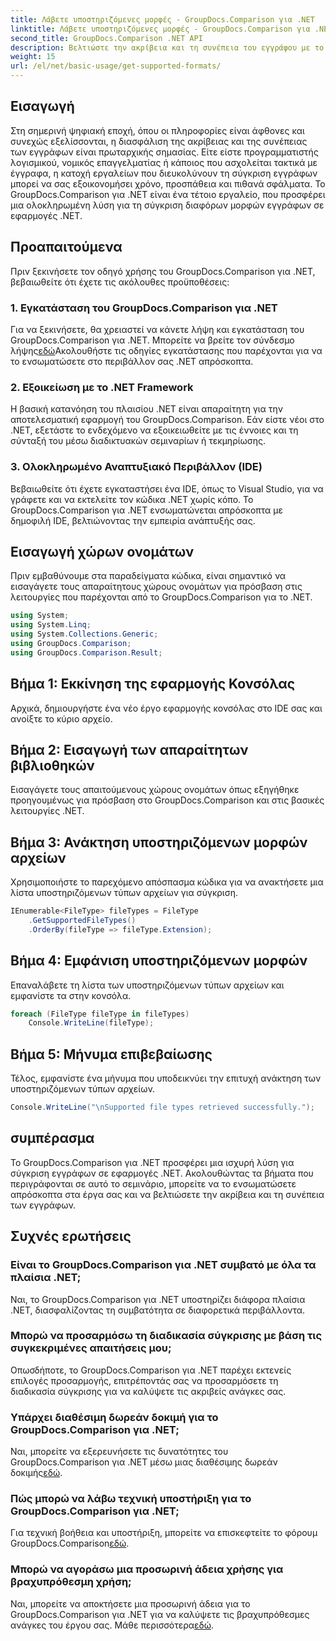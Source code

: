 ```yaml
---
title: Λάβετε υποστηριζόμενες μορφές - GroupDocs.Comparison για .NET
linktitle: Λάβετε υποστηριζόμενες μορφές - GroupDocs.Comparison για .NET
second_title: GroupDocs.Comparison .NET API
description: Βελτιώστε την ακρίβεια και τη συνέπεια του εγγράφου με το GroupDocs.Comparison για .NET. Ενσωματώστε απρόσκοπτα αυτό το ισχυρό εργαλείο στις εφαρμογές σας .NET.
weight: 15
url: /el/net/basic-usage/get-supported-formats/
---
```

## Εισαγωγή
Στη σημερινή ψηφιακή εποχή, όπου οι πληροφορίες είναι άφθονες και συνεχώς εξελίσσονται, η διασφάλιση της ακρίβειας και της συνέπειας των εγγράφων είναι πρωταρχικής σημασίας. Είτε είστε προγραμματιστής λογισμικού, νομικός επαγγελματίας ή κάποιος που ασχολείται τακτικά με έγγραφα, η κατοχή εργαλείων που διευκολύνουν τη σύγκριση εγγράφων μπορεί να σας εξοικονομήσει χρόνο, προσπάθεια και πιθανά σφάλματα. Το GroupDocs.Comparison για .NET είναι ένα τέτοιο εργαλείο, που προσφέρει μια ολοκληρωμένη λύση για τη σύγκριση διαφόρων μορφών εγγράφων σε εφαρμογές .NET.
## Προαπαιτούμενα
Πριν ξεκινήσετε τον οδηγό χρήσης του GroupDocs.Comparison για .NET, βεβαιωθείτε ότι έχετε τις ακόλουθες προϋποθέσεις:
### 1. Εγκατάσταση του GroupDocs.Comparison για .NET
 Για να ξεκινήσετε, θα χρειαστεί να κάνετε λήψη και εγκατάσταση του GroupDocs.Comparison για .NET. Μπορείτε να βρείτε τον σύνδεσμο λήψης[εδώ](https://releases.groupdocs.com/comparison/net/)Ακολουθήστε τις οδηγίες εγκατάστασης που παρέχονται για να το ενσωματώσετε στο περιβάλλον σας .NET απρόσκοπτα.
### 2. Εξοικείωση με το .NET Framework
Η βασική κατανόηση του πλαισίου .NET είναι απαραίτητη για την αποτελεσματική εφαρμογή του GroupDocs.Comparison. Εάν είστε νέοι στο .NET, εξετάστε το ενδεχόμενο να εξοικειωθείτε με τις έννοιες και τη σύνταξή του μέσω διαδικτυακών σεμιναρίων ή τεκμηρίωσης.
### 3. Ολοκληρωμένο Αναπτυξιακό Περιβάλλον (IDE)
Βεβαιωθείτε ότι έχετε εγκαταστήσει ένα IDE, όπως το Visual Studio, για να γράφετε και να εκτελείτε τον κώδικα .NET χωρίς κόπο. Το GroupDocs.Comparison για .NET ενσωματώνεται απρόσκοπτα με δημοφιλή IDE, βελτιώνοντας την εμπειρία ανάπτυξής σας.

## Εισαγωγή χώρων ονομάτων
Πριν εμβαθύνουμε στα παραδείγματα κώδικα, είναι σημαντικό να εισαγάγετε τους απαραίτητους χώρους ονομάτων για πρόσβαση στις λειτουργίες που παρέχονται από το GroupDocs.Comparison για το .NET.
```csharp
using System;
using System.Linq;
using System.Collections.Generic;
using GroupDocs.Comparison;
using GroupDocs.Comparison.Result;
```

## Βήμα 1: Εκκίνηση της εφαρμογής Κονσόλας
Αρχικά, δημιουργήστε ένα νέο έργο εφαρμογής κονσόλας στο IDE σας και ανοίξτε το κύριο αρχείο.
## Βήμα 2: Εισαγωγή των απαραίτητων βιβλιοθηκών
Εισαγάγετε τους απαιτούμενους χώρους ονομάτων όπως εξηγήθηκε προηγουμένως για πρόσβαση στο GroupDocs.Comparison και στις βασικές λειτουργίες .NET.
## Βήμα 3: Ανάκτηση υποστηριζόμενων μορφών αρχείων
Χρησιμοποιήστε το παρεχόμενο απόσπασμα κώδικα για να ανακτήσετε μια λίστα υποστηριζόμενων τύπων αρχείων για σύγκριση.
```csharp
IEnumerable<FileType> fileTypes = FileType
    .GetSupportedFileTypes()
    .OrderBy(fileType => fileType.Extension);
```
## Βήμα 4: Εμφάνιση υποστηριζόμενων μορφών
Επαναλάβετε τη λίστα των υποστηριζόμενων τύπων αρχείων και εμφανίστε τα στην κονσόλα.
```csharp
foreach (FileType fileType in fileTypes)
    Console.WriteLine(fileType);
```
## Βήμα 5: Μήνυμα επιβεβαίωσης
Τέλος, εμφανίστε ένα μήνυμα που υποδεικνύει την επιτυχή ανάκτηση των υποστηριζόμενων τύπων αρχείων.
```csharp
Console.WriteLine("\nSupported file types retrieved successfully.");
```

## συμπέρασμα
Το GroupDocs.Comparison για .NET προσφέρει μια ισχυρή λύση για σύγκριση εγγράφων σε εφαρμογές .NET. Ακολουθώντας τα βήματα που περιγράφονται σε αυτό το σεμινάριο, μπορείτε να το ενσωματώσετε απρόσκοπτα στα έργα σας και να βελτιώσετε την ακρίβεια και τη συνέπεια των εγγράφων.
## Συχνές ερωτήσεις
### Είναι το GroupDocs.Comparison για .NET συμβατό με όλα τα πλαίσια .NET;
Ναι, το GroupDocs.Comparison για .NET υποστηρίζει διάφορα πλαίσια .NET, διασφαλίζοντας τη συμβατότητα σε διαφορετικά περιβάλλοντα.
### Μπορώ να προσαρμόσω τη διαδικασία σύγκρισης με βάση τις συγκεκριμένες απαιτήσεις μου;
Οπωσδήποτε, το GroupDocs.Comparison για .NET παρέχει εκτενείς επιλογές προσαρμογής, επιτρέποντάς σας να προσαρμόσετε τη διαδικασία σύγκρισης για να καλύψετε τις ακριβείς ανάγκες σας.
### Υπάρχει διαθέσιμη δωρεάν δοκιμή για το GroupDocs.Comparison για .NET;
 Ναι, μπορείτε να εξερευνήσετε τις δυνατότητες του GroupDocs.Comparison για .NET μέσω μιας διαθέσιμης δωρεάν δοκιμής[εδώ](https://releases.groupdocs.com/).
### Πώς μπορώ να λάβω τεχνική υποστήριξη για το GroupDocs.Comparison για .NET;
 Για τεχνική βοήθεια και υποστήριξη, μπορείτε να επισκεφτείτε το φόρουμ GroupDocs.Comparison[εδώ](https://forum.groupdocs.com/c/comparison/12).
### Μπορώ να αγοράσω μια προσωρινή άδεια χρήσης για βραχυπρόθεσμη χρήση;
 Ναι, μπορείτε να αποκτήσετε μια προσωρινή άδεια για το GroupDocs.Comparison για .NET για να καλύψετε τις βραχυπρόθεσμες ανάγκες του έργου σας. Μάθε περισσότερα[εδώ](https://purchase.groupdocs.com/temporary-license/).